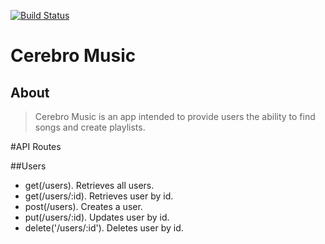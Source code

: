 [![Build Status](https://travis-ci.org/allen30331/cerebro.svg?branch=master)](https://travis-ci.org/allen30331/cerebro)

# Cerebro Music

## About
> Cerebro Music is an app intended to provide users the ability to find songs and create playlists.


#API Routes

##Users

* get(/users). Retrieves all users.
* get(/users/:id). Retrieves user by id.
* post(/users). Creates a user.
* put(/users/:id). Updates user by id. 
* delete('/users/:id'). Deletes user by id. 